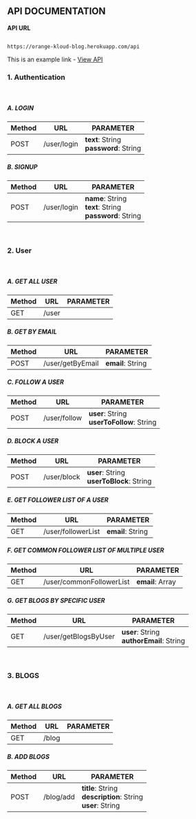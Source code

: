 ## API DOCUMENTATION


**API URL**

```

https://orange-kloud-blog.herokuapp.com/api
```
This is an example link - [View API](https://orange-kloud-blog.herokuapp.com/api/blog)
<br>

### 1. Authentication

<br>

##### A. LOGIN
|Method|URL|PARAMETER |
|----|----|-----|
|POST|/user/login|  **text**: String <br> **password**: String

##### B. SIGNUP
|Method|URL|PARAMETER |
|----|----|-----|
|POST|/user/login| **name**: String <br> **text**: String <br> **password**: String


<br>

### 2. User

<br>

##### A. GET ALL USER
|Method|URL|PARAMETER|
|----|----|-----|
|GET|/user|  |

##### B. GET BY EMAIL
|Method|URL|PARAMETER |
|----|----|-----|
|POST|/user/getByEmail| **email**: String <br> 

##### C. FOLLOW A USER
|Method|URL|PARAMETER |
|----|----|-----|
|POST|/user/follow| **user**: String <br> **userToFollow**: String

##### D. BLOCK A USER
|Method|URL|PARAMETER |
|----|----|-----|
|POST|/user/block| **user**: String <br> **userToBlock**: String

##### E. GET FOLLOWER LIST OF A USER
|Method|URL|PARAMETER |
|----|----|-----|
|GET|/user/followerList| **email**: String 


##### F. GET COMMON FOLLOWER LIST OF MULTIPLE USER
|Method|URL|PARAMETER |
|----|----|-----|
|GET|/user/commonFollowerList| **email**: Array 

##### G. GET BLOGS BY SPECIFIC USER
|Method|URL|PARAMETER |
|----|----|-----|
|GET|/user/getBlogsByUser| **user**: String <br> **authorEmail**: String


<br>

### 3. BLOGS

<br>

##### A. GET ALL BLOGS
|Method|URL|PARAMETER |
|----|----|-----|
|GET|/blog|  |

##### B. ADD BLOGS
|Method|URL|PARAMETER |
|----|----|-----|
|POST|/blog/add| **title**: String <br>  **description**: String <br>  **user**: String


